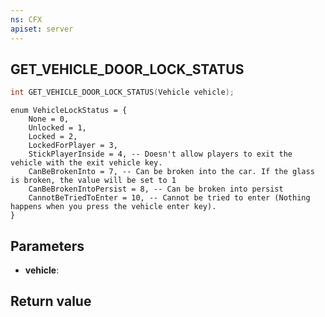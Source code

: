 ```yaml
---
ns: CFX
apiset: server
---
```

## GET_VEHICLE_DOOR_LOCK_STATUS

```c
int GET_VEHICLE_DOOR_LOCK_STATUS(Vehicle vehicle);
```

```
enum VehicleLockStatus = {
    None = 0,
    Unlocked = 1,
    Locked = 2,
    LockedForPlayer = 3,
    StickPlayerInside = 4, -- Doesn't allow players to exit the vehicle with the exit vehicle key.
    CanBeBrokenInto = 7, -- Can be broken into the car. If the glass is broken, the value will be set to 1
    CanBeBrokenIntoPersist = 8, -- Can be broken into persist
    CannotBeTriedToEnter = 10, -- Cannot be tried to enter (Nothing happens when you press the vehicle enter key).
}
```

## Parameters
* **vehicle**: 

## Return value
